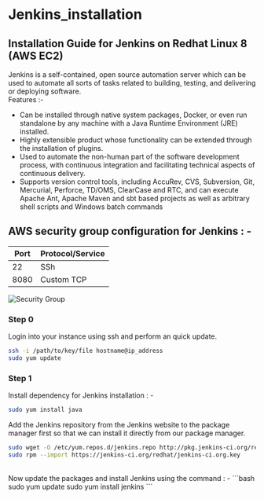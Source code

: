 # Jenkins_installation
## Installation  Guide for Jenkins on Redhat Linux 8 (AWS EC2)

<p> 
  Jenkins is a self-contained, open source automation server which can be used to automate all sorts of tasks related to building, testing, and delivering or deploying software.
<br>
 Features :- 
<ul>
  
<li> Can be installed through native system packages, Docker, or even run standalone by any machine with a Java Runtime Environment (JRE) installed.
 <li> Highly extensible product whose functionality can be extended through the installation of plugins.
 <li> Used to automate the non-human part of the software development process, with continuous integration and facilitating technical aspects of continuous delivery.
  <li> Supports version control tools, including AccuRev, CVS, Subversion, Git, Mercurial, Perforce, TD/OMS, ClearCase and RTC, and can execute Apache Ant, Apache Maven and sbt based projects as well as arbitrary shell scripts and Windows batch commands
 </ul>
</p>
 <h2>
  AWS security group configuration for Jenkins : - 
 </h2>
 
 
 |Port | Protocol/Service |
 |-----|------------------|
 |22   |             SSh  |
 |8080 |   Custom TCP     |
 
 
<img alt="Security Group" src="https://gitresource.s3.us-east-2.amazonaws.com/Jenkins_installation/Screenshot+from+2019-07-24+18-11-18.png">
 
### Step 0
<p>
  Login into your instance using ssh and perform an quick update.
  
  ```bash
  ssh -i /path/to/key/file hostname@ip_address
  sudo yum update 
  ```
</p>
  
  ### Step 1
<p> 
  Install dependency for Jenkins installation : -

  ```bash
 sudo yum install java
  ```
  </p>
  Add the Jenkins repository from the Jenkins website to the package manager first so that we can install it directly from our package manager.
  
  ```bash
sudo wget -O /etc/yum.repos.d/jenkins.repo http://pkg.jenkins-ci.org/redhat/jenkins.repo
sudo rpm --import https://jenkins-ci.org/redhat/jenkins-ci.org.key
```
  <br>
  Now update the packages and install Jenkins using the command : -
  ```bash
  sudo yum update
  sudo yum install jenkins
  ```
  
  
